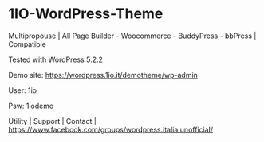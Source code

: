 # 1IO-WordPress-Theme
Multipropouse | All Page Builder - Woocommerce - BuddyPress - bbPress | Compatible

Tested with WordPress 5.2.2

Demo site: https://wordpress.1io.it/demotheme/wp-admin

User: 1io

Psw: 1iodemo

Utility | Support | Contact | https://www.facebook.com/groups/wordpress.italia.unofficial/
